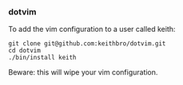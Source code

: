 ### dotvim

To add the vim configuration to a user called keith:

    git clone git@github.com:keithbro/dotvim.git
    cd dotvim
    ./bin/install keith

Beware: this will wipe your vim configuration.
